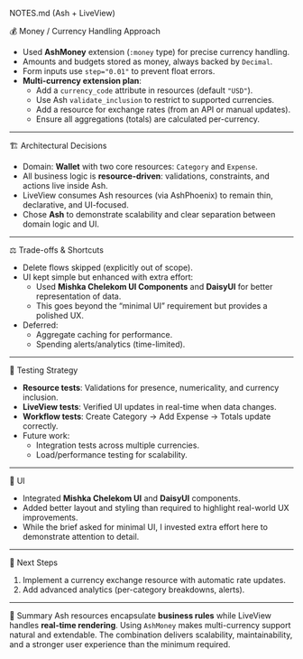  NOTES.md (Ash + LiveView)

 💰 Money / Currency Handling Approach
- Used **AshMoney** extension (`:money` type) for precise currency handling.
- Amounts and budgets stored as money, always backed by `Decimal`.
- Form inputs use `step="0.01"` to prevent float errors.
- **Multi-currency extension plan**:
  - Add a `currency_code` attribute in resources (default `"USD"`).
  - Use Ash `validate_inclusion` to restrict to supported currencies.
  - Add a resource for exchange rates (from an API or manual updates).
  - Ensure all aggregations (totals) are calculated per-currency.

---

 🏗 Architectural Decisions
- Domain: **Wallet** with two core resources: `Category` and `Expense`.
- All business logic is **resource-driven**: validations, constraints, and actions live inside Ash.
- LiveView consumes Ash resources (via AshPhoenix) to remain thin, declarative, and UI-focused.
- Chose **Ash** to demonstrate scalability and clear separation between domain logic and UI.

---

 ⚖️ Trade-offs & Shortcuts
- Delete flows skipped (explicitly out of scope).
- UI kept simple but enhanced with extra effort:
  - Used **Mishka Chelekom UI Components** and **DaisyUI** for better representation of data.
  - This goes beyond the “minimal UI” requirement but provides a polished UX.
- Deferred:
  - Aggregate caching for performance.
  - Spending alerts/analytics (time-limited).

---

 🧪 Testing Strategy
- **Resource tests**: Validations for presence, numericality, and currency inclusion.
- **LiveView tests**: Verified UI updates in real-time when data changes.
- **Workflow tests**: Create Category → Add Expense → Totals update correctly.
- Future work:
  - Integration tests across multiple currencies.
  - Load/performance testing for scalability.

---

 🎨 UI
- Integrated **Mishka Chelekom UI** and **DaisyUI** components.
- Added better layout and styling than required to highlight real-world UX improvements.
- While the brief asked for minimal UI, I invested extra effort here to demonstrate attention to detail.

---

 🔮 Next Steps

1. Implement a currency exchange resource with automatic rate updates.
2. Add advanced analytics (per-category breakdowns, alerts).

---

 📌 Summary
Ash resources encapsulate **business rules** while LiveView handles **real-time rendering**.
Using `AshMoney` makes multi-currency support natural and extendable.
The combination delivers scalability, maintainability, and a stronger user experience than the minimum required.
